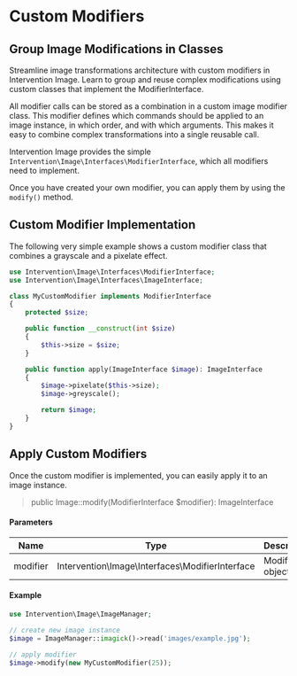 # Custom Modifiers
## Group Image Modifications in Classes
Streamline image transformations architecture with custom modifiers in Intervention Image. Learn to group and reuse complex modifications using custom classes that implement the ModifierInterface.

All modifier calls can be stored as a combination in a custom image modifier
class. This modifier defines which commands should be applied to an image
instance, in which order, and with which arguments. This makes it easy to
combine complex transformations into a single reusable call.

Intervention Image provides the simple `Intervention\Image\Interfaces\ModifierInterface`, which all modifiers need to implement.

Once you have created your own modifier, you can apply them by using the `modify()` method.

## Custom Modifier Implementation

The following very simple example shows a custom modifier class that combines a grayscale and a pixelate effect.

```php
use Intervention\Image\Interfaces\ModifierInterface;
use Intervention\Image\Interfaces\ImageInterface;

class MyCustomModifier implements ModifierInterface
{
    protected $size;

    public function __construct(int $size)
    {
        $this->size = $size;
    }

    public function apply(ImageInterface $image): ImageInterface
    {
        $image->pixelate($this->size);
        $image->greyscale();

        return $image;
    }
}
```

## Apply Custom Modifiers

Once the custom modifier is implemented, you can easily apply it to an image instance.

> public Image::modify(ModifierInterface $modifier): ImageInterface

#### Parameters

| Name | Type | Description |
| - | - | - |
| modifier | Intervention\Image\Interfaces\ModifierInterface | Modifier object |

#### Example

```php
use Intervention\Image\ImageManager;

// create new image instance
$image = ImageManager::imagick()->read('images/example.jpg');

// apply modifier
$image->modify(new MyCustomModifier(25));
```

